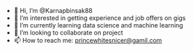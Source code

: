 - 👋 Hi, I’m @Karnapbinsak88
- 👀 I’m interested in getting experience and job offers on gigs 
- 🌱 I’m currently learning data science and machine learning
- 💞️ I’m looking to collaborate on project
- 📫 How to reach me: princewhitesnicer@gamil.com

<!---
Karnapbinsak88/Karnapbinsak88 is a ✨ special ✨ repository because its `README.md` (this file) appears on your GitHub profile.
You can click the Preview link to take a look at your changes.
--->
